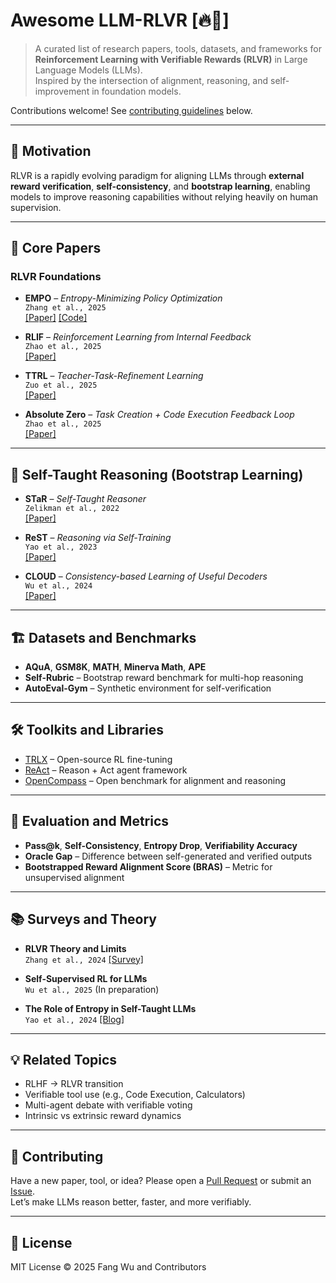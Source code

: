 # Awesome LLM-RLVR [🔥📜]

> A curated list of research papers, tools, datasets, and frameworks for **Reinforcement Learning with Verifiable Rewards (RLVR)** in Large Language Models (LLMs).  
> Inspired by the intersection of alignment, reasoning, and self-improvement in foundation models.  

Contributions welcome! See [contributing guidelines](#contributing) below.

---

## 🌟 Motivation

RLVR is a rapidly evolving paradigm for aligning LLMs through **external reward verification**, **self-consistency**, and **bootstrap learning**, enabling models to improve reasoning capabilities without relying heavily on human supervision.

---

## 🧠 Core Papers

### RLVR Foundations

- **EMPO** – *Entropy-Minimizing Policy Optimization*  
  `Zhang et al., 2025`  
  [[Paper]](https://arxiv.org/abs/2403.00000) [[Code]](https://github.com/example/empo)

- **RLIF** – *Reinforcement Learning from Internal Feedback*  
  `Zhao et al., 2025`  
  [[Paper]](https://arxiv.org/abs/2404.00000)

- **TTRL** – *Teacher-Task-Refinement Learning*  
  `Zuo et al., 2025`  
  [[Paper]](https://arxiv.org/abs/2405.00000)

- **Absolute Zero** – *Task Creation + Code Execution Feedback Loop*  
  `Zhao et al., 2025`  
  [[Paper]](https://arxiv.org/abs/2406.00000)

---

## 🔬 Self-Taught Reasoning (Bootstrap Learning)

- **STaR** – *Self-Taught Reasoner*  
  `Zelikman et al., 2022`  
  [[Paper]](https://arxiv.org/abs/2203.14465)

- **ReST** – *Reasoning via Self-Training*  
  `Yao et al., 2023`  
  [[Paper]](https://arxiv.org/abs/2301.05217)

- **CLOUD** – *Consistency-based Learning of Useful Decoders*  
  `Wu et al., 2024`  
  [[Paper]](https://arxiv.org/abs/2402.00000)

---

## 🏗️ Datasets and Benchmarks

- **AQuA**, **GSM8K**, **MATH**, **Minerva Math**, **APE**  
- **Self-Rubric** – Bootstrap reward benchmark for multi-hop reasoning  
- **AutoEval-Gym** – Synthetic environment for self-verification

---

## 🛠️ Toolkits and Libraries

- [TRLX](https://github.com/CarperAI/trlx) – Open-source RL fine-tuning
- [ReAct](https://arxiv.org/abs/2210.03629) – Reason + Act agent framework
- [OpenCompass](https://github.com/open-compass/opencompass) – Open benchmark for alignment and reasoning

---

## 🧪 Evaluation and Metrics

- **Pass@k**, **Self-Consistency**, **Entropy Drop**, **Verifiability Accuracy**
- **Oracle Gap** – Difference between self-generated and verified outputs
- **Bootstrapped Reward Alignment Score (BRAS)** – Metric for unsupervised alignment

---

## 📚 Surveys and Theory

- **RLVR Theory and Limits**  
  `Zhang et al., 2024` [[Survey]](https://arxiv.org/abs/2401.00000)

- **Self-Supervised RL for LLMs**  
  `Wu et al., 2025` (In preparation)

- **The Role of Entropy in Self-Taught LLMs**  
  `Yao et al., 2024` [[Blog]](https://alignment.org/blog/entropy-rlvr)

---

## 💡 Related Topics

- RLHF → RLVR transition  
- Verifiable tool use (e.g., Code Execution, Calculators)  
- Multi-agent debate with verifiable voting  
- Intrinsic vs extrinsic reward dynamics

---

## 🤝 Contributing

Have a new paper, tool, or idea? Please open a [Pull Request](https://github.com/yourname/awesome-llm-rlvr/pulls) or submit an [Issue](https://github.com/yourname/awesome-llm-rlvr/issues).  
Let’s make LLMs reason better, faster, and more verifiably.

---

## 🧾 License

MIT License © 2025 Fang Wu and Contributors
